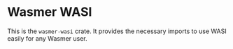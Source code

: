 # Wasmer WASI

This is the `wasmer-wasi` crate. It provides the necessary
imports to use WASI easily for any Wasmer user.
